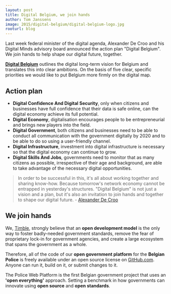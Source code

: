 ```yaml
---
layout: post
title: Digital Belgium, we join hands
author: Tom Janssens
image: 2015/digital-belgium/digital-belgium-logo.jpg
rooturl: blog
---
```


Last week federal minister of the digital agenda, Alexander De Croo and his Digital Minds advisory board announced the action plan "Digital Belgium". We join hands to help shape our digital future, together.

<!--more-->

**[Digital Belgium](http://www.digitalbelgium.be/en)** outlines the digital long-term vision for Belgium and translates this into clear ambitions. On the basis of five clear, specific priorities we would like to put Belgium more firmly on the digital map.

## Action plan

* **Digital Confidence And Digital Security**, only when citizens and businesses have full confidence that their data is safe online, can the digital economy achieve its full potential.
* **Digital Economy**, digitalisation encourages people to be entrepreneurial and brings new players into the field.
* **Digital Government**, both citizens and businesses need to be able to conduct all communication with the government digitally by 2020 and to be able to do so using a user-friendly channel.
* **Digital Infrastructure**, investment into digital infrastructure is necessary so that the digital economy can continue to grow.
* **Digital Skills And Jobs**, governments need to monitor that as many citizens as possible, irrespective of their age and background, are able to take advantage of the necessary digital opportunities.

> In order to be successful in this, it's all about working together and sharing know-how. Because tomorrow's network economy cannot be entrapped in yesterday's structures. "Digital Belgium" is not just a vision and a plan, but it's also an invitation to join hands and together to shape our digital future. - [Alexander De Croo](https://twitter.com/alexanderdecroo)

## We join hands


We, <a href="http://www.timble.net">Timble</a>, strongly believe that an **open development model** is the only way to foster badly-needed government standards, remove the fear of proprietary lock-in for government agencies, and create a large ecosystem that spans the government as a whole.

Therefore, all of the code of our **open government platform** for the **Belgian Police** is freely available under an open source license on [GitHub.com](https://github.com/belgianpolice). Anyone can run it, build on it, or submit changes to it.

The Police Web Platform is the first Belgian government project that uses an **'open everything'** approach. Setting a benchmark in how governments can innovate using **open source** and **open standards**.
